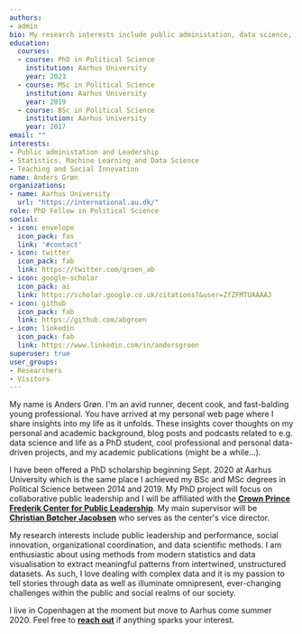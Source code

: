 ```yaml
---
authors:
- admin
bio: My research interests include public administation, data science, and social innovation.
education:
  courses:
  - course: PhD in Political Science
    institution: Aarhus University
    year: 2023
  - course: MSc in Political Science
    institution: Aarhus University
    year: 2019
  - course: BSc in Political Science
    institution: Aarhus University
    year: 2017
email: ""
interests:
- Public administation and Leadership
- Statistics, Machine Learning and Data Science
- Teaching and Social Innovation
name: Anders Grøn
organizations:
- name: Aarhus University
  url: "https://international.au.dk/"
role: PhD Fellow in Political Science
social:
- icon: envelope
  icon_pack: fas
  link: '#contact'
- icon: twitter
  icon_pack: fab
  link: https://twitter.com/groen_ab
- icon: google-scholar
  icon_pack: ai
  link: https://scholar.google.co.uk/citations?&user=ZfZFMTUAAAAJ
- icon: github
  icon_pack: fab
  link: https://github.com/abgroen
- icon: linkedin
  icon_pack: fab
  link: https://www.linkedin.com/in/andersgroen
superuser: true
user_groups:
- Researchers
- Visitors
---
```


My name is Anders Grøn. I'm an avid runner, decent cook, and fast-balding young professional. You have arrived at my personal web page where I share insights into my life as it unfolds. These insights cover thoughts on my personal and academic background, blog posts and podcasts related to e.g. data science and life as a PhD student, cool professional and personal data-driven projects, and my academic publications (might be a while...).

I have been offered a PhD scholarship beginning Sept. 2020 at Aarhus University which is the same place I achieved my BSc and MSc degrees in Political Science between 2014 and 2019. My PhD project will focus on collaborative public leadership and I will be affiliated with the <a href = "https://ps.au.dk/en/crown-prince-frederik-center-for-public-leadership/" rel ="follow"><strong>Crown Prince Frederik Center for Public Leadership</strong></a>. My main supervisor will be <a href = "https://pure.au.dk/portal/da/persons/christian-boetcher-jacobsen(fd9dea84-2af2-4d41-89ac-117e13f5324c).html" rel ="follow"><strong>Christian Bøtcher Jacobsen</strong></a> who serves as the center's vice director.

My research interests include public leadership and performance, social innovation, organizational coordination, and data scientific methods. I am enthusiastic about using methods from modern statistics and data visualisation to extract meaningful patterns from intertwined, unstructured datasets. As such, I love dealing with complex data and it is my passion to tell stories through data as well as illuminate omnipresent, ever-changing challenges within the public and social realms of our society.

I live in Copenhagen at the moment but move to Aarhus come summer 2020. Feel free to <a href = "https://www.abgroen.com/#contact" rel ="follow"><strong>reach out</strong></a> if anything sparks your interest.
